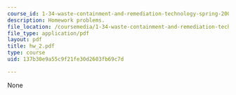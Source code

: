 ```yaml
---
course_id: 1-34-waste-containment-and-remediation-technology-spring-2004
description: Homework problems.
file_location: /coursemedia/1-34-waste-containment-and-remediation-technology-spring-2004/137b30e9a55c9f21fe30d2603fb69c7d_hw_2.pdf
file_type: application/pdf
layout: pdf
title: hw_2.pdf
type: course
uid: 137b30e9a55c9f21fe30d2603fb69c7d

---
```

None
